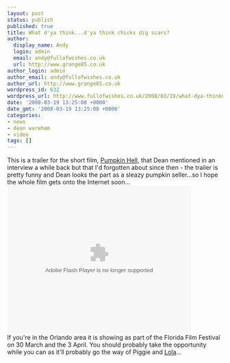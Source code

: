 ```yaml
---
layout: post
status: publish
published: true
title: What d'ya think...d'ya think chicks dig scars?
author:
  display_name: Andy
  login: admin
  email: andy@fullofwishes.co.uk
  url: http://www.grange85.co.uk
author_login: admin
author_email: andy@fullofwishes.co.uk
author_url: http://www.grange85.co.uk
wordpress_id: 632
wordpress_url: http://www.fullofwishes.co.uk/2008/03/19/what-dya-thinkdo-you-think-chicks-dig-scars/
date: '2008-03-19 13:25:08 +0000'
date_gmt: '2008-03-19 13:25:08 +0000'
categories:
- news
- dean wareham
- video
tags: []
---
```

<p>This is a trailer for the short film, <a href="http://myspacetv.com/index.cfm?fuseaction=vids.individual&videoid=30088876">Pumpkin Hell</a>, that Dean mentioned in an interview a while back but that I'd forgotten about since then - the trailer is pretty funny and Dean looks the part as a sleazy pumpkin seller...so I hope the whole film gets onto the Internet soon...<br />
<embed src="http://lads.myspace.com/videos/vplayer.swf" flashvars="m=30088876&v=2&type=video" type="application/x-shockwave-flash" width="430" height="346"></embed><br />
If you're in the Orlando area it is <span class="removed_link" title="http://www.floridafilmfestival.org/films/016281.php">showing as part of the Florida Film Festival</span> on 30 March and the 3 April. You should probably take the opportunity while you can as it'll probably go the way of Piggie and <a href="/2006/05/22/lola-a-short-film-featuring-dean-wareham/">Lola</a>...</p>
